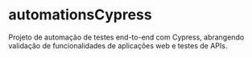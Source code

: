# automationsCypress
Projeto de automação de testes end-to-end com Cypress, abrangendo validação de funcionalidades de aplicações web e testes de APIs.
